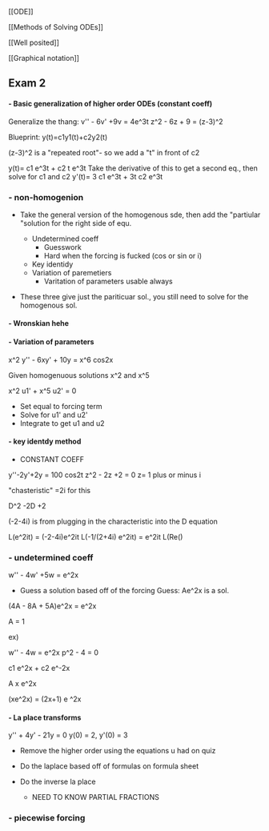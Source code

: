 [[ODE]]


[[Methods of Solving ODEs]]


[[Well posited]]


[[Graphical notation]]



## Exam 2

#### - Basic generalization of higher order ODEs (constant coeff)
Generalize the thang: v'' - 6v' +9v = 4e^3t
z^2 - 6z + 9 = (z-3)^2

Blueprint: y(t)=c1y1(t)+c2y2(t)

(z-3)^2 is a "repeated root"- so we add a "t" in front of c2

y(t)= c1 e^3t + c2 t e^3t
Take the derivative of this to get a second eq., then solve for c1 and c2 
y'(t)= 3 c1 e^3t + 3t c2 e^3t

### - non-homogenion

- Take the general version of the homogenous sde, then add the "partiular "solution for the right side of equ.
	- Undetermined coeff
		- Guesswork
		- Hard when the forcing is fucked (cos or sin or i)
	- Key identidy
	- Variation of paremetiers 
		- Varitation of parameters usable always 

- These three give just the pariticuar sol., you still need to solve for the homogenous sol.

####  - Wronskian hehe



#### - Variation of parameters

x^2 y'' - 6xy' + 10y = x^6 cos2x

Given homogenuous solutions x^2 and x^5

x^2 u1' + x^5 u2' = 0
- Set equal to forcing term
- Solve for u1' and u2' 
- Integrate to get u1 and u2



#### - key identdy method
- CONSTANT COEFF

y''-2y'+2y = 100 cos2t
z^2 - 2z +2 = 0
z= 1 plus or minus i

"chasteristic" =2i for this

D^2 -2D +2

(-2-4i) is from plugging in the characteristic into the D equation

L(e^2it) = (-2-4i)e^2it
L(-1/(2+4i) e^2it) = e^2it
L(Re()


### - undetermined coeff

w'' - 4w' +5w = e^2x
- Guess a solution based off of the forcing 
Guess: Ae^2x is a sol.

(4A - 8A + 5A)e^2x = e^2x

A = 1

ex) 

w'' - 4w = e^2x
 p^2 - 4 = 0 

c1 e^2x + c2 e^-2x

A x e^2x

(xe^2x) = (2x+1) e ^2x

#### - La place transforms 

y'' + 4y' - 21y = 0
y(0) = 2, y'(0) = 3

- Remove the higher order using the equations u had on quiz

- Do the laplace based off of formulas on formula sheet

- Do the inverse la place 
	- NEED TO KNOW PARTIAL FRACTIONS

### - piecewise forcing



